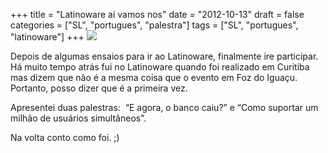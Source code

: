+++
title = "Latinoware ai vamos nos"
date = "2012-10-13"
draft = false
categories = ["SL", "portugues", "palestra"]
tags = ["SL", "portugues", "latinoware"]
+++
![](https://2012.latinoware.org/wp-content/uploads/g64571.png)

Depois de algumas ensaios para ir ao Latinoware, finalmente ire
participar. Há muito tempo atrás fui no Latinoware quando foi realizado
em Curitiba mas dizem que não é a mesma coisa que o evento em Foz do
Iguaçu. Portanto, posso dizer que é a primeira vez.

Apresentei duas palestras:  “E agora, o banco caiu?” e “Como suportar um
milhão de usuários simultâneos”.

Na volta conto como foi. ;)
